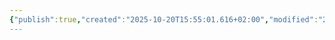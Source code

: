 ```yaml
---
{"publish":true,"created":"2025-10-20T15:55:01.616+02:00","modified":"2025-10-20T21:03:50.812+02:00","tags":["Место"],"cssclasses":""}
---
```


